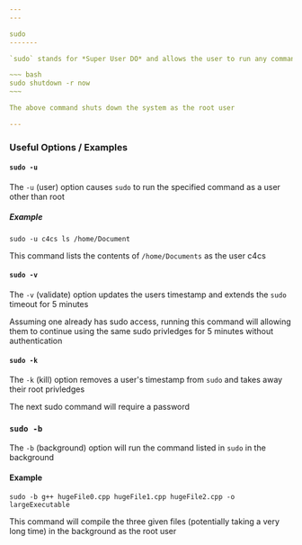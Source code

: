 ```yaml
---
---

sudo
-------

`sudo` stands for *Super User DO* and allows the user to run any command as the root user

~~~ bash
sudo shutdown -r now
~~~

The above command shuts down the system as the root user

---
```


### Useful Options / Examples

#### `sudo -u`

The `-u` (user) option causes `sudo` to run the specified command as a user other than root

##### Example

`sudo -u c4cs ls /home/Document`

This command lists the contents of `/home/Documents` as the user c4cs

#### `sudo -v`

The `-v` (validate) option updates the users timestamp and extends the `sudo` timeout for 5 minutes

Assuming one already has sudo access, running this command will allowing them to continue using the same sudo privledges for 5 minutes without authentication

#### `sudo -k`

The `-k` (kill) option removes a user's timestamp from `sudo` and takes away their root privledges

The next sudo command will require a password

### `sudo -b`

The `-b` (background) option will run the command listed in `sudo` in the background

#### Example

`sudo -b g++ hugeFile0.cpp hugeFile1.cpp hugeFile2.cpp -o largeExecutable`

This command will compile the three given files (potentially taking a very long time) in the background as the root user

